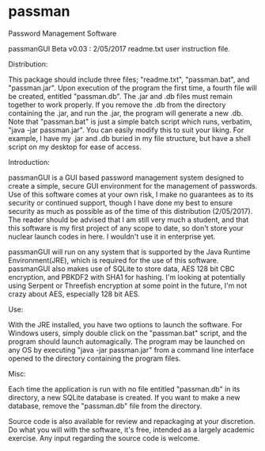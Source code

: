 # passman
Password Management Software

passmanGUI Beta v0.03 : 2/05/2017
readme.txt user instruction file.

Distribution:

This package should include three files; "readme.txt", "passman.bat", and "passman.jar". Upon execution of the program the 
first time, a fourth file will be created, entitled "passman.db". The .jar and .db files must remain together to work properly. If you remove the .db from the directory containing the .jar, and run the .jar, the program will generate a new .db. Note that "passman.bat" is just a simple batch script which runs, verbatim, "java -jar passman.jar". You can easily modify this to suit your liking. For example, I have my .jar and .db buried in my file structure, but have a shell script on my desktop for ease of access.

Introduction:

passmanGUI is a GUI based password management system designed to create a simple, secure GUI environment for the management 
of passwords. Use of this software comes at your own risk, I make no guarantees as to its security or continued support, though I have done my best to ensure security as much as possible as of the time of this distribution (2/05/2017). The reader should be advised that I am still very much a student, and that this software is my first project of any scope to date, so don't store your nuclear launch codes in here. I wouldn't use it in enterprise yet.

passmanGUI will run on any system that is supported by the Java Runtime Environment(JRE), which is required for the use of this software. passmanGUI also makes use of SQLite to store data, AES 128 bit CBC encryption, and PBKDF2 with SHA1 for hashing. I'm looking at potentially using Serpent or Threefish encryption at some point in the future, I'm not crazy about AES, especially 128 bit AES.

Use:

With the JRE installed, you have two options to launch the software. For Windows users, simply double click on the "passman.bat" script, and the program should launch automagically. The program may be launched on any OS by executing "java -jar passman.jar" from a command line interface opened to the directory containing the program files.

Misc:

Each time the application is run with no file entitled "passman.db" in its directory, a new SQLite database is created. If you 
want to make a new database, remove the "passman.db" file from the directory.

Source code is also available for review and repackaging at your discretion. Do what you will with the software, it's free,
intended as a largely academic exercise. Any input regarding the source code is welcome.
